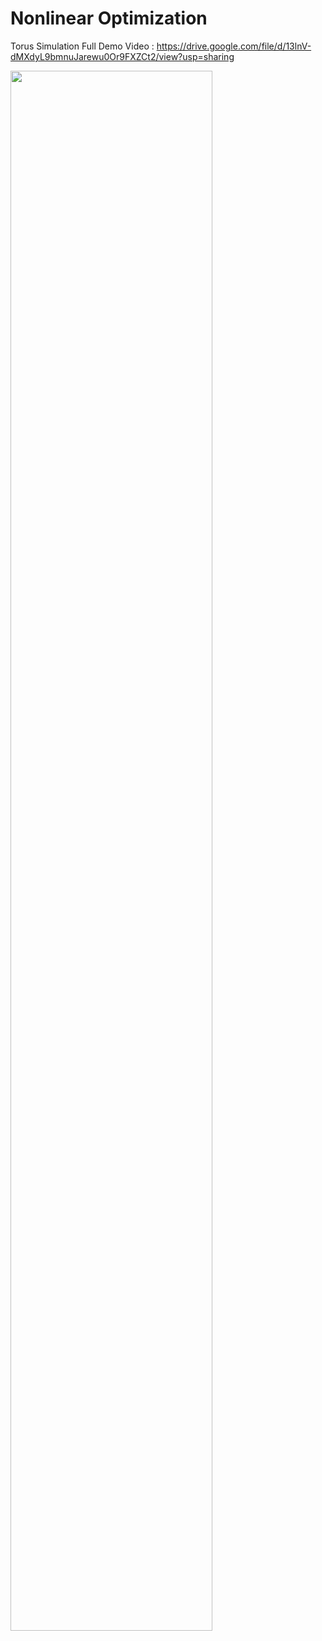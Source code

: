 # Nonlinear Optimization
Torus Simulation
Full Demo Video : https://drive.google.com/file/d/13lnV-dMXdyL9bmnuJarewu0Or9FXZCt2/view?usp=sharing

<img src="https://github.com/tommyvsfu1/Torus-Shooting/blob/master/torus_demo.gif" width="80%">


